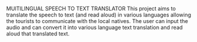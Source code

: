 MUlTILINGUAL SPEECH TO TEXT TRANSLATOR
This project aims to translate the speech to text (and read aloud) in various languages allowing the tourists to communicate with the local natives. The user can input the audio and can convert it into various language text translation and read aloud that translated text.
